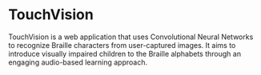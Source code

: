 # TouchVision
TouchVision is a web application that uses Convolutional Neural Networks to recognize Braille characters from user-captured images. It aims to introduce visually impaired children to the Braille alphabets through an engaging audio-based learning approach.
